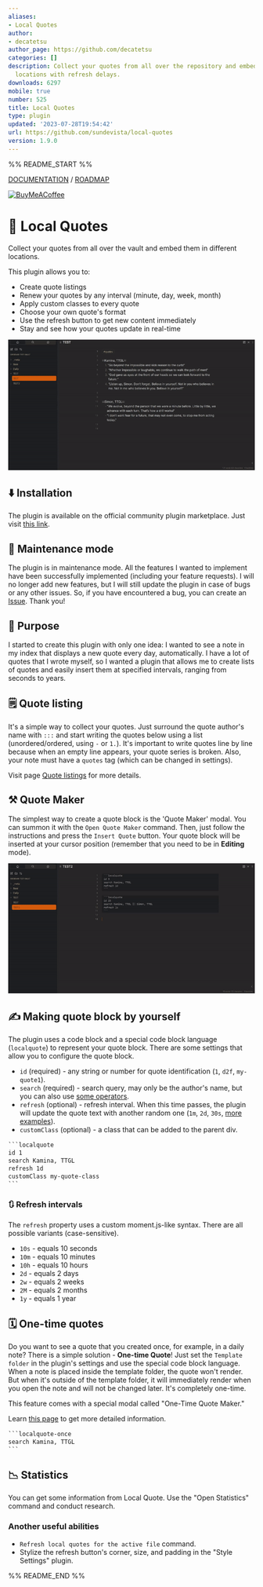 ```yaml
---
aliases:
- Local Quotes
author:
- decatetsu
author_page: https://github.com/decatetsu
categories: []
description: Collect your quotes from all over the repository and embed them in different
  locations with refresh delays.
downloads: 6297
mobile: true
number: 525
title: Local Quotes
type: plugin
updated: '2023-07-28T19:54:42'
url: https://github.com/sundevista/local-quotes
version: 1.9.0
---
```


%% README_START %%

[DOCUMENTATION](https://sundevista.github.io/local-quotes/) / [ROADMAP](https://github.com/users/sundevista/projects/2/views/1)

[<img src="https://cdn.buymeacoffee.com/buttons/v2/default-violet.png" alt="BuyMeACoffee" width="100">](https://www.buymeacoffee.com/sundevistax)

# 📜 Local Quotes

Collect your quotes from all over the vault and embed them in different locations.

This plugin allows you to:

- Create quote listings
- Renew your quotes by any interval (minute, day, week, month)
- Apply custom classes to every quote
- Choose your own quote's format
- Use the refresh button to get new content immediately
- Stay and see how your quotes update in real-time

![demo](https://github.com/decatetsu/local-quotes/raw/master/assets/demo.gif)

## ⬇️ Installation

The plugin is available on the official community plugin marketplace. Just visit [this link](https://obsidian.md/plugins?search=local%20quotes#).

## 🧰 Maintenance mode

The plugin is in maintenance mode. All the features I wanted to implement have been successfully implemented (including your feature requests). I will no longer add new features, but I will still update the plugin in case of bugs or any other issues. So, if you have encountered a bug, you can create an [Issue](https://github.com/decatetsu/local-quotes/issues). Thank you!

## 🎯 Purpose

I started to create this plugin with only one idea: I wanted to see a note in my index that displays a new quote every day, automatically. I have a lot of quotes that I wrote myself, so I wanted a plugin that allows me to create lists of quotes and easily insert them at specified intervals, ranging from seconds to years.

## 🗒️ Quote listing

It's a simple way to collect your quotes. Just surround the quote author's name with `:::` and start writing the quotes below using a list (unordered/ordered, using `-` or `1.`). It's important to write quotes line by line because when an empty line appears, your quote series is broken. Also, your note must have a `quotes` tag (which can be changed in settings).

Visit page [Quote listings](https://decatetsu.github.io/local-quotes/terms/quote-listings/) for more details.

## ⚒️ Quote Maker

The simplest way to create a quote block is the 'Quote Maker' modal. You can summon it with the `Open Quote Maker` command. Then, just follow the instructions and press the `Insert Quote` button. Your quote block will be inserted at your cursor position (remember that you need to be in **Editing** mode).

![modal](https://github.com/decatetsu/local-quotes/raw/master/assets/modal.gif)

## ✍️ Making quote block by yourself

The plugin uses a code block and a special code block language (`localquote`) to represent your quote block. There are some settings that allow you to configure the quote block.

- `id` (required) - any string or number for quote identification (`1`, `d2f`, `my-quote1`).
- `search` (required) - search query, may only be the author's name, but you can also use [some operators](https://decatetsu.github.io/local-quotes/terms/search/).
- `refresh` (optional) - refresh interval. When this time passes, the plugin will update the quote text with another random one (`1m`, `2d`, `30s`, [more examples](#-refresh-intervals)).
- `customClass` (optional) - a class that can be added to the parent div.

````
```localquote
id 1
search Kamina, TTGL
refresh 1d
customClass my-quote-class
```
````

### 🔃 Refresh intervals

The `refresh` property uses a custom moment.js-like syntax. There are all possible variants (case-sensitive).

- `10s` - equals 10 seconds
- `10m` - equals 10 minutes
- `10h` - equals 10 hours
- `2d` - equals 2 days
- `2w` - equals 2 weeks
- `2M` - equals 2 months
- `1y` - equals 1 year

## 🗓 One-time quotes

Do you want to see a quote that you created once, for example, in a daily note? There is a simple solution - **One-time Quote**! Just set the `Template folder` in the plugin's settings and use the special code block language. When a note is placed inside the template folder, the quote won't render. But when it's outside of the template folder, it will immediately render when you open the note and will not be changed later. It's completely one-time.

This feature comes with a special modal called "One-Time Quote Maker."

Learn [this page](https://decatetsu.github.io/local-quotes/block-types/one-time-quote-block/) to get more detailed information.

````
```localquote-once
search Kamina, TTGL
```
````

## 📉 Statistics

You can get some information from Local Quote. Use the "Open Statistics" command and conduct research.

### Another useful abilities

- `Refresh local quotes for the active file` command.
- Stylize the refresh button's corner, size, and padding in the "Style Settings" plugin.


%% README_END %%